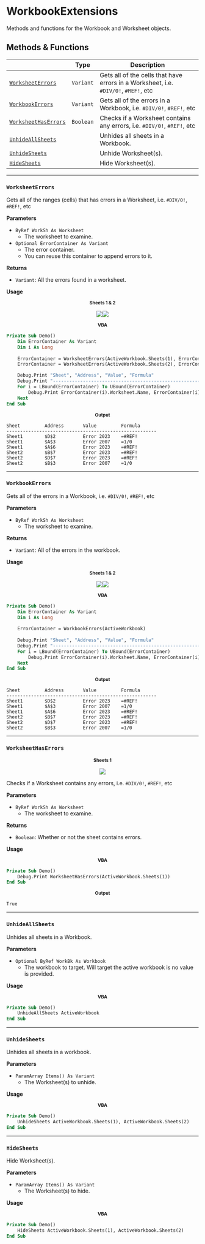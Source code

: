 # WorkbookExtensions

Methods and functions for the Workbook and Worksheet objects.

## Methods & Functions

|                                             | Type      | Description                                                                         |
|---------------------------------------------|-----------|-------------------------------------------------------------------------------------|
| [`WorksheetErrors`](#worksheeterrors)       | `Variant` | Gets all of the cells that have errors in a Worksheet, i.e. `#DIV/0!`, `#REF!`, etc |
| [`WorkbookErrors`](#workbookerrors)         | `Variant` | Gets all of the errors in a Workbook, i.e. `#DIV/0!`, `#REF!`, etc                  |
| [`WorksheetHasErrors`](#worksheethaserrors) | `Boolean` | Checks if a Worksheet contains any errors, i.e. `#DIV/0!`, `#REF!`, etc             |
| [`UnhideAllSheets`](#unhideallsheets)       |           | Unhides all sheets in a Workbook.                                                   |
| [`UnhideSheets`](#unhidesheets)             |           | Unhide Worksheet(s).                                                                |
| [`HideSheets`](#hidesheets)                 |           | Hide Worksheet(s).                                                                  |


---

### `WorksheetErrors`

Gets all of the ranges (cells) that has errors in a Worksheet, i.e. `#DIV/0!`, `#REF!`, etc

**Parameters**
- `ByRef WorkSh As Worksheet`
    - The worksheet to examine.
- `Optional ErrorContainer As Variant`
    - The error container. 
    - You can reuse this container to append errors to it.

**Returns**
- `Variant`: All the errors found in a worksheet.


**Usage**

<p align="center"><sub><b>Sheets 1 & 2</b></sub></p>  

<p align="center">
<img src="resources/demo1.png"><img src="resources/demo2.png">
</p>


<p align="center"><sub><b>VBA</b></sub></p>


```vb
Private Sub Demo()
    Dim ErrorContainer As Variant
    Dim i As Long
    
    ErrorContainer = WorksheetErrors(ActiveWorkbook.Sheets(1), ErrorContainer)
    ErrorContainer = WorksheetErrors(ActiveWorkbook.Sheets(2), ErrorContainer)

    Debug.Print "Sheet", "Address", "Value", "Formula"
    Debug.Print "-------------------------------------------------------"
    For i = LBound(ErrorContainer) To UBound(ErrorContainer)
        Debug.Print ErrorContainer(i).Worksheet.Name, ErrorContainer(i).Address, ErrorContainer(i).Value, ErrorContainer(i).Formula
    Next
End Sub
```

<p align="center"><sub><b>Output</b></sub></p>


```
Sheet         Address       Value         Formula
-------------------------------------------------------
Sheet1        $D$2          Error 2023    =#REF!
Sheet1        $A$3          Error 2007    =1/0
Sheet1        $A$6          Error 2023    =#REF!
Sheet2        $B$7          Error 2023    =#REF!
Sheet2        $D$7          Error 2023    =#REF!
Sheet2        $B$3          Error 2007    =1/0
```



---



### `WorkbookErrors`

Gets all of the errors in a Workbook, i.e. `#DIV/0!`, `#REF!`, etc

**Parameters**
- `ByRef WorkSh As Worksheet`
    - The worksheet to examine.

**Returns**
- `Variant`: All of the errors in the workbook.


**Usage**

<p align="center"><sub><b>Sheets 1 & 2</b></sub></p>  

<p align="center">
<img src="resources/demo1.png" ><img src="resources/demo2.png">
</p>


<p align="center"><sub><b>VBA</b></sub></p>

```vb
Private Sub Demo()
    Dim ErrorContainer As Variant
    Dim i As Long
    
    ErrorContainer = WorkbookErrors(ActiveWorkbook)
    
    Debug.Print "Sheet", "Address", "Value", "Formula"
    Debug.Print "-------------------------------------------------------"
    For i = LBound(ErrorContainer) To UBound(ErrorContainer)
        Debug.Print ErrorContainer(i).Worksheet.Name, ErrorContainer(i).Address, ErrorContainer(i).Value, ErrorContainer(i).Formula
    Next
End Sub
```

<p align="center"><sub><b>Output</b></sub></p>


```
Sheet         Address       Value         Formula
-------------------------------------------------------
Sheet1        $D$2          Error 2023    =#REF!
Sheet1        $A$3          Error 2007    =1/0
Sheet1        $A$6          Error 2023    =#REF!
Sheet2        $B$7          Error 2023    =#REF!
Sheet2        $D$7          Error 2023    =#REF!
Sheet2        $B$3          Error 2007    =1/0
```


---


### `WorksheetHasErrors`

<p align="center"><sub><b>Sheets 1</b></sub></p>  

<p align="center">
<img src="resources/demo1.png" >
</p>

Checks if a Worksheet contains any errors, i.e. `#DIV/0!`, `#REF!`, etc

**Parameters**
- `ByRef WorkSh As Worksheet`
    - The worksheet to examine.

**Returns**
- `Boolean`: Whether or not the sheet contains errors.


**Usage**

<p align="center"><sub><b>VBA</b></sub></p>  

```vb
Private Sub Demo()
    Debug.Print WorksheetHasErrors(ActiveWorkbook.Sheets(1))
End Sub
```

<p align="center"><sub><b>Output</b></sub></p>

```
True
```


---


### `UnhideAllSheets`

Unhides all sheets in a Workbook.

**Parameters**
- `Optional ByRef WorkBk As Workbook`
    - The workbook to target. Will target the active workbook is no value is provided.


**Usage**

<p align="center"><sub><b>VBA</b></sub></p>

```vb
Private Sub Demo()
    UnhideAllSheets ActiveWorkbook
End Sub
```


---


### `UnhideSheets`

Unhides all sheets in a workbook.

**Parameters**
- `ParamArray Items() As Variant`
    - The Worksheet(s) to unhide.


**Usage**

<p align="center"><sub><b>VBA</b></sub></p>

```vb
Private Sub Demo()
    UnhideSheets ActiveWorkbook.Sheets(1), ActiveWorkbook.Sheets(2)
End Sub
```


---


### `HideSheets`

Hide Worksheet(s).

**Parameters**
- `ParamArray Items() As Variant`
    - The Worksheet(s) to hide.

**Usage**

<p align="center"><sub><b>VBA</b></sub></p>

```vb
Private Sub Demo()
    HideSheets ActiveWorkbook.Sheets(1), ActiveWorkbook.Sheets(2)
End Sub
```
